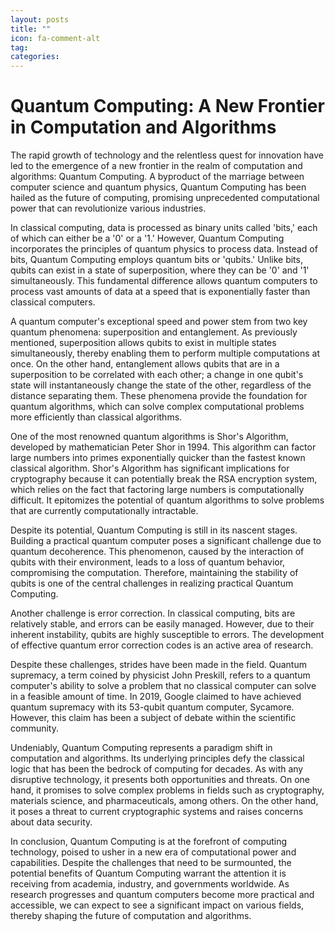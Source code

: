 ```yaml
---
layout: posts
title: ""
icon: fa-comment-alt
tag: 
categories: 
---
```


# Quantum Computing: A New Frontier in Computation and Algorithms

The rapid growth of technology and the relentless quest for innovation have led to the emergence of a new frontier in the realm of computation and algorithms: Quantum Computing. A byproduct of the marriage between computer science and quantum physics, Quantum Computing has been hailed as the future of computing, promising unprecedented computational power that can revolutionize various industries.

In classical computing, data is processed as binary units called 'bits,' each of which can either be a '0' or a '1.' However, Quantum Computing incorporates the principles of quantum physics to process data. Instead of bits, Quantum Computing employs quantum bits or 'qubits.' Unlike bits, qubits can exist in a state of superposition, where they can be '0' and '1' simultaneously. This fundamental difference allows quantum computers to process vast amounts of data at a speed that is exponentially faster than classical computers.

A quantum computer's exceptional speed and power stem from two key quantum phenomena: superposition and entanglement. As previously mentioned, superposition allows qubits to exist in multiple states simultaneously, thereby enabling them to perform multiple computations at once. On the other hand, entanglement allows qubits that are in a superposition to be correlated with each other; a change in one qubit's state will instantaneously change the state of the other, regardless of the distance separating them. These phenomena provide the foundation for quantum algorithms, which can solve complex computational problems more efficiently than classical algorithms.

One of the most renowned quantum algorithms is Shor's Algorithm, developed by mathematician Peter Shor in 1994. This algorithm can factor large numbers into primes exponentially quicker than the fastest known classical algorithm. Shor's Algorithm has significant implications for cryptography because it can potentially break the RSA encryption system, which relies on the fact that factoring large numbers is computationally difficult. It epitomizes the potential of quantum algorithms to solve problems that are currently computationally intractable.

Despite its potential, Quantum Computing is still in its nascent stages. Building a practical quantum computer poses a significant challenge due to quantum decoherence. This phenomenon, caused by the interaction of qubits with their environment, leads to a loss of quantum behavior, compromising the computation. Therefore, maintaining the stability of qubits is one of the central challenges in realizing practical Quantum Computing.

Another challenge is error correction. In classical computing, bits are relatively stable, and errors can be easily managed. However, due to their inherent instability, qubits are highly susceptible to errors. The development of effective quantum error correction codes is an active area of research.

Despite these challenges, strides have been made in the field. Quantum supremacy, a term coined by physicist John Preskill, refers to a quantum computer's ability to solve a problem that no classical computer can solve in a feasible amount of time. In 2019, Google claimed to have achieved quantum supremacy with its 53-qubit quantum computer, Sycamore. However, this claim has been a subject of debate within the scientific community.

Undeniably, Quantum Computing represents a paradigm shift in computation and algorithms. Its underlying principles defy the classical logic that has been the bedrock of computing for decades. As with any disruptive technology, it presents both opportunities and threats. On one hand, it promises to solve complex problems in fields such as cryptography, materials science, and pharmaceuticals, among others. On the other hand, it poses a threat to current cryptographic systems and raises concerns about data security.

In conclusion, Quantum Computing is at the forefront of computing technology, poised to usher in a new era of computational power and capabilities. Despite the challenges that need to be surmounted, the potential benefits of Quantum Computing warrant the attention it is receiving from academia, industry, and governments worldwide. As research progresses and quantum computers become more practical and accessible, we can expect to see a significant impact on various fields, thereby shaping the future of computation and algorithms.